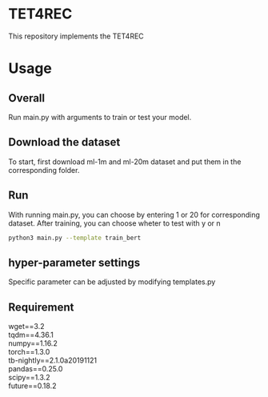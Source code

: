 # TET4REC
This repository implements the TET4REC 
# Usage
## Overall
Run main.py with arguments to train or test your model.
## Download the dataset
To start, first download ml-1m and ml-20m dataset and put them in the corresponding folder. 
## Run
With running main.py, you can choose by entering 1 or 20 for corresponding dataset.
After training, you can choose wheter to test with y or n
```bash
python3 main.py --template train_bert
```
## hyper-parameter settings
Specific parameter can be adjusted by modifying templates.py
## Requirement
wget==3.2  
tqdm==4.36.1  
numpy==1.16.2  
torch==1.3.0  
tb-nightly==2.1.0a20191121  
pandas==0.25.0  
scipy==1.3.2  
future==0.18.2  
